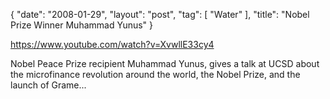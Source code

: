 {
   "date": "2008-01-29",
   "layout": "post",
   "tag": [
      "Water"
   ],
   "title": "Nobel Prize Winner Muhammad Yunus"
}

https://www.youtube.com/watch?v=XvwllE33cy4  

Nobel Peace Prize recipient Muhammad Yunus, gives a talk at UCSD about the microfinance revolution around the world, the Nobel Prize, and the launch of Grame...